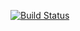 [![Build Status](https://travis-ci.org/AlexYshkevich/Through_hardship_to_the_stars.svg?branch=master)](https://travis-ci.org/AlexYshkevich/Through_hardship_to_the_stars)
